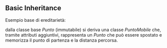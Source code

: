 ## Basic Inheritance

Esempio base di ereditarietà:

dalla classe base *Punto* (immutabile) si deriva una classe *PuntoMobile* che, tramite attributi aggiuntivi, rappresenta un *Punto* che può essere spostato e memorizza il punto di partenza e la distanza percorsa.
